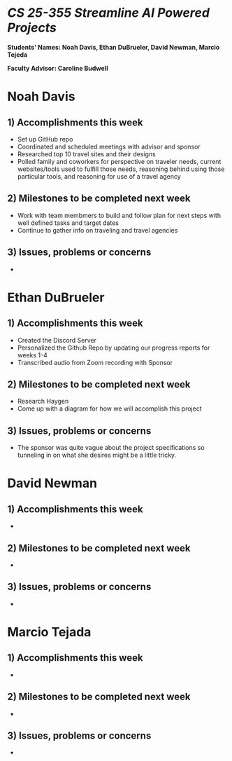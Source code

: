 # *CS 25-355 Streamline AI Powered Projects*

**Students' Names: Noah Davis, Ethan DuBrueler, David Newman, Marcio Tejeda**

**Faculty Advisor: Caroline Budwell**

# Noah Davis

## 1) Accomplishments this week ##
   - Set up GitHub repo
   - Coordinated and scheduled meetings with advisor and sponsor
   - Researched top 10 travel sites and their designs
   - Polled family and coworkers for perspective on traveler needs, current websites/tools used to fulfill those needs, reasoning behind using those particular tools, and reasoning for use of a travel agency

## 2) Milestones to be completed next week ##
   -  Work with team membmers to build and follow plan for next steps with well defined tasks and target dates
   -  Continue to gather info on traveling and travel agencies

## 3) Issues, problems or concerns ##
   - 

# Ethan DuBrueler

## 1) Accomplishments this week ##
   - Created the Discord Server
   - Personalized the Github Repo by updating our progress reports for weeks 1-4
   - Transcribed audio from Zoom recording with Sponsor

## 2) Milestones to be completed next week ##
   -  Research Haygen
   -  Come up with a diagram for how we will accomplish this project

## 3) Issues, problems or concerns ##
   - The sponsor was quite vague about the project specifications so tunneling in on what she desires might be a little tricky.

# David Newman

## 1) Accomplishments this week ##
   - 

## 2) Milestones to be completed next week ##
   -  

## 3) Issues, problems or concerns ##
   - 

# Marcio Tejada

## 1) Accomplishments this week ##
   - 

## 2) Milestones to be completed next week ##
   -  

## 3) Issues, problems or concerns ##
   - 
